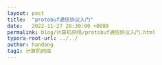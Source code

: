```yaml
---
layout: post
title:  "protobuf通信协议入门"
date:   2022-11-27 20:30:00 +0800
permalink: blog/计算机网络/protobuf通信协议入门.html
typora-root-url: ../../
author: handong
tag1: 计算机网络
---
```


